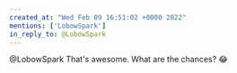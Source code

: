 ```yaml
---
created_at: "Wed Feb 09 16:51:02 +0000 2022"
mentions: ['LobowSpark']
in_reply_to: @LobowSpark
---
```


@LobowSpark That's awesome. What are the chances? 😂
